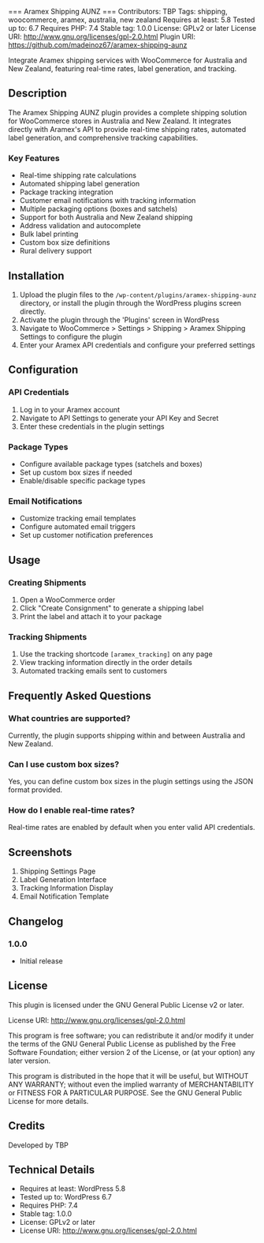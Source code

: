 === Aramex Shipping AUNZ ===
Contributors: TBP
Tags: shipping, woocommerce, aramex, australia, new zealand
Requires at least: 5.8
Tested up to: 6.7
Requires PHP: 7.4
Stable tag: 1.0.0
License: GPLv2 or later
License URI: http://www.gnu.org/licenses/gpl-2.0.html
Plugin URI: https://github.com/madeinoz67/aramex-shipping-aunz

Integrate Aramex shipping services with WooCommerce for Australia and New Zealand, featuring real-time rates, label generation, and tracking.

## Description

The Aramex Shipping AUNZ plugin provides a complete shipping solution for WooCommerce stores in Australia and New Zealand. It integrates directly with Aramex's API to provide real-time shipping rates, automated label generation, and comprehensive tracking capabilities.

### Key Features

- Real-time shipping rate calculations
- Automated shipping label generation
- Package tracking integration
- Customer email notifications with tracking information
- Multiple packaging options (boxes and satchels)
- Support for both Australia and New Zealand shipping
- Address validation and autocomplete
- Bulk label printing
- Custom box size definitions
- Rural delivery support

## Installation

1. Upload the plugin files to the `/wp-content/plugins/aramex-shipping-aunz` directory, or install the plugin through the WordPress plugins screen directly.
2. Activate the plugin through the 'Plugins' screen in WordPress
3. Navigate to WooCommerce > Settings > Shipping > Aramex Shipping Settings to configure the plugin
4. Enter your Aramex API credentials and configure your preferred settings

## Configuration

### API Credentials
1. Log in to your Aramex account
2. Navigate to API Settings to generate your API Key and Secret
3. Enter these credentials in the plugin settings

### Package Types
- Configure available package types (satchels and boxes)
- Set up custom box sizes if needed
- Enable/disable specific package types

### Email Notifications
- Customize tracking email templates
- Configure automated email triggers
- Set up customer notification preferences

## Usage

### Creating Shipments
1. Open a WooCommerce order
2. Click "Create Consignment" to generate a shipping label
3. Print the label and attach it to your package

### Tracking Shipments
1. Use the tracking shortcode `[aramex_tracking]` on any page
2. View tracking information directly in the order details
3. Automated tracking emails sent to customers

## Frequently Asked Questions

### What countries are supported?
Currently, the plugin supports shipping within and between Australia and New Zealand.

### Can I use custom box sizes?
Yes, you can define custom box sizes in the plugin settings using the JSON format provided.

### How do I enable real-time rates?
Real-time rates are enabled by default when you enter valid API credentials.

## Screenshots

1. Shipping Settings Page
2. Label Generation Interface
3. Tracking Information Display
4. Email Notification Template

## Changelog

### 1.0.0
* Initial release

## License

This plugin is licensed under the GNU General Public License v2 or later.

License URI: http://www.gnu.org/licenses/gpl-2.0.html

This program is free software; you can redistribute it and/or modify it under the terms of the GNU General Public License as published by the Free Software Foundation; either version 2 of the License, or (at your option) any later version.

This program is distributed in the hope that it will be useful, but WITHOUT ANY WARRANTY; without even the implied warranty of MERCHANTABILITY or FITNESS FOR A PARTICULAR PURPOSE. See the GNU General Public License for more details.

## Credits

Developed by TBP

## Technical Details

* Requires at least: WordPress 5.8
* Tested up to: WordPress 6.7
* Requires PHP: 7.4
* Stable tag: 1.0.0
* License: GPLv2 or later
* License URI: http://www.gnu.org/licenses/gpl-2.0.html
